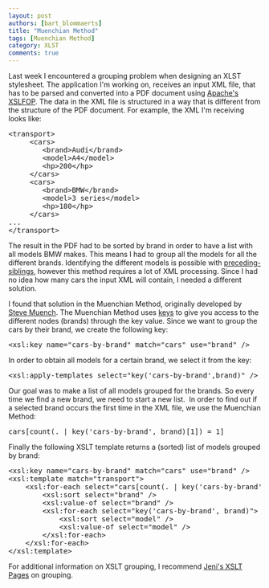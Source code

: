 ```yaml
---
layout: post
authors: [bart_blommaerts]
title: "Muenchian Method"
tags: [Muenchian Method]
category: XLST
comments: true
---
```


Last week I encountered a grouping problem when designing an XLST stylesheet. The application I'm working on, receives an input XML file, that has to be parsed and converted into a PDF document using <a href="http://xmlgraphics.apache.org/fop/" target="_blank">Apache's XSLFOP</a>. The data in the XML file is structured in a way that is different from the structure of the PDF document. For example, the XML I'm receiving looks like:
<pre>&lt;transport&gt;
     &lt;cars&gt;
        &lt;brand&gt;Audi&lt;/brand&gt;
        &lt;model&gt;A4&lt;/model&gt;
        &lt;hp&gt;200&lt;/hp&gt;
     &lt;/cars&gt;
     &lt;cars&gt;
        &lt;brand&gt;BMW&lt;/brand&gt;
        &lt;model&gt;3 series&lt;/model&gt;
        &lt;hp&gt;180&lt;/hp&gt;
     &lt;/cars&gt;
...
&lt;/transport&gt;</pre>
The result in the PDF had to be sorted by brand in order to have a list with all models BMW makes. This means I had to group all the models for all the different brands. Identifying the different models is possible with <a href="http://www.w3schools.com/xpath/xpath_axes.asp" target="_blank">preceding-siblings</a>, however this method requires a lot of XML processing. Since I had no idea how many cars the input XML will contain, I needed a different solution.

I found that solution in the Muenchian Method, originally developed by <a href="http://www.oreillynet.com/pub/au/609" target="_blank">Steve Muench</a>. The Muenchian Method uses <a href="http://www.w3schools.com/xsl/el_key.asp" target="_blank">keys</a> to give you access to the different nodes (brands) through the key value. Since we want to group the cars by their brand, we create the following key:
<pre>&lt;xsl:key name="cars-by-brand" match="cars" use="brand" /&gt;</pre>
In order to obtain all models for a certain brand, we select it from the key:
<pre>&lt;xsl:apply-templates select="key('cars-by-brand',brand)" /&gt;</pre>
Our goal was to make a list of all models grouped for the brands. So every time we find a new brand, we need to start a new list.  In order to find out if a selected brand occurs the first time in the XML file, we use the Muenchian Method:
<pre>cars[count(. | key('cars-by-brand', brand)[1]) = 1]</pre>
Finally the following XSLT template returns a (sorted) list of models grouped by brand:
<pre>&lt;xsl:key name="cars-by-brand" match="cars" use="brand" /&gt;
&lt;xsl:template match="transport"&gt;
	&lt;xsl:for-each select="cars[count(. | key('cars-by-brand', brand)[1]) = 1]"&gt;
		&lt;xsl:sort select="brand" /&gt;
		&lt;xsl:value-of select="brand" /&gt;
		&lt;xsl:for-each select="key('cars-by-brand', brand)"&gt;
			&lt;xsl:sort select="model" /&gt;
			&lt;xsl:value-of select="model" /&gt;
		&lt;/xsl:for-each&gt;
	&lt;/xsl:for-each&gt;
&lt;/xsl:template&gt;</pre>
For additional information on XSLT grouping, I recommend <a href="http://www.jenitennison.com/xslt/grouping/" target="_blank">Jeni's XSLT Pages</a> on grouping.
